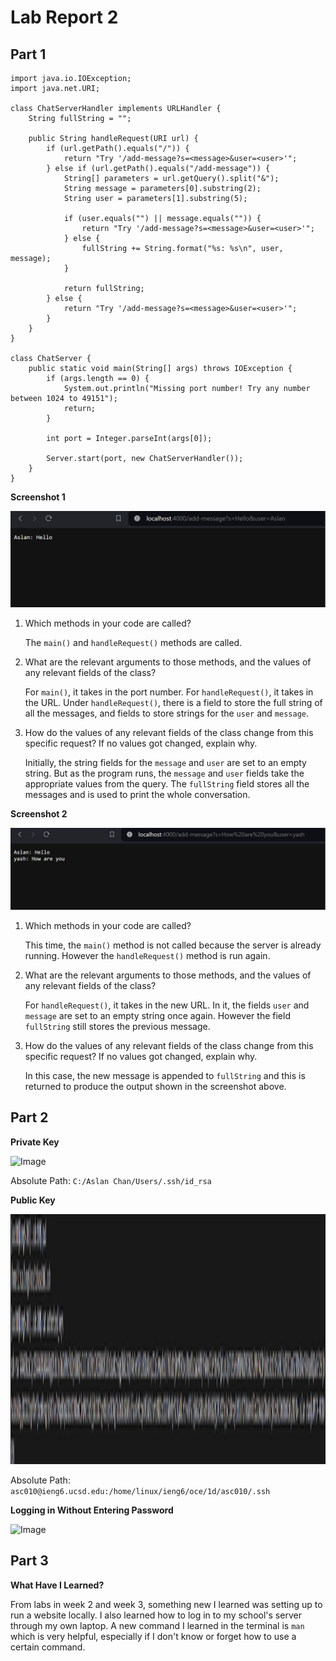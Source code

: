 # **Lab Report 2**

## **Part 1**

```
import java.io.IOException;
import java.net.URI;

class ChatServerHandler implements URLHandler {
    String fullString = "";

    public String handleRequest(URI url) {
        if (url.getPath().equals("/")) {
            return "Try '/add-message?s=<message>&user=<user>'";
        } else if (url.getPath().equals("/add-message")) {
            String[] parameters = url.getQuery().split("&");
            String message = parameters[0].substring(2);
            String user = parameters[1].substring(5);

            if (user.equals("") || message.equals("")) {
                return "Try '/add-message?s=<message>&user=<user>'";
            } else {
                fullString += String.format("%s: %s\n", user, message);
            }

            return fullString;
        } else {
            return "Try '/add-message?s=<message>&user=<user>'";
        }
    }
}

class ChatServer {
    public static void main(String[] args) throws IOException {
        if (args.length == 0) {
            System.out.println("Missing port number! Try any number between 1024 to 49151");
            return;
        }

        int port = Integer.parseInt(args[0]);

        Server.start(port, new ChatServerHandler());
    }
}
```

**Screenshot 1**

![Image](/lab_report_2_ss1.png)

1. Which methods in your code are called?
 
   The `main()` and `handleRequest()` methods are called.

2. What are the relevant arguments to those methods, and the values of any relevant fields of the class?

   For `main()`, it takes in the port number. For `handleRequest()`, it takes in the URL. Under `handleRequest()`, there is a field to store the full string of all the messages, and fields to store strings for the `user` and `message`.

3. How do the values of any relevant fields of the class change from this specific request? If no values got changed, explain why.

   Initially, the string fields for the `message` and `user` are set to an empty string. But as the program runs, the `message` and `user` fields take the appropriate values from the query. The `fullString` field stores all the messages and is used to print the whole conversation.

**Screenshot 2**

![Image](/lab_report_2_ss2.png)

1. Which methods in your code are called?
 
   This time, the `main()` method is not called because the server is already running. However the `handleRequest()` method is run again.

2. What are the relevant arguments to those methods, and the values of any relevant fields of the class?

   For `handleRequest()`, it takes in the new URL. In it, the fields `user` and `message` are set to an empty string once again. However the field `fullString` still stores the previous message.

3. How do the values of any relevant fields of the class change from this specific request? If no values got changed, explain why.

   In this case, the new message is appended to `fullString` and this is returned to produce the output shown in the screenshot above.

## **Part 2**

**Private Key**

![Image](/lab_report_2_ss3.png)

Absolute Path: `C:/Aslan Chan/Users/.ssh/id_rsa`

**Public Key**

<img src="lab2/lab_report_2_ss4.png" width="800" height="400">

Absolute Path: `asc010@ieng6.ucsd.edu:/home/linux/ieng6/oce/1d/asc010/.ssh`

**Logging in Without Entering Password**

![Image](/lab_report_2_ss5.png)

## **Part 3**

**What Have I Learned?**

From labs in week 2 and week 3, something new I learned was setting up to run a website locally. I also learned how to log in to my school's server through my own laptop. A new command I learned in the terminal is `man` which is very helpful, especially if I don't know or forget how to use a certain command. 
